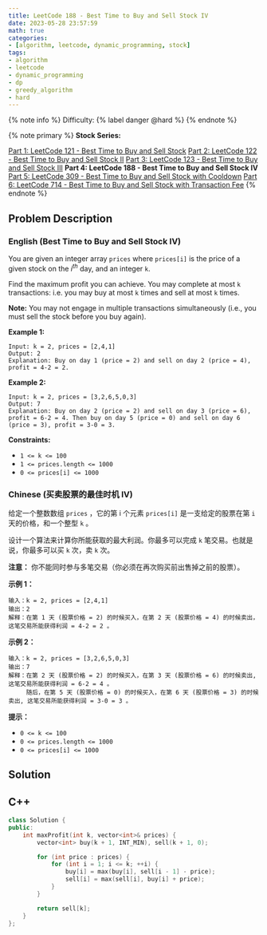 ```yaml
---
title: LeetCode 188 - Best Time to Buy and Sell Stock IV
date: 2023-05-28 23:57:59
math: true
categories:
- [algorithm, leetcode, dynamic_programming, stock]
tags:
- algorithm
- leetcode
- dynamic_programming
- dp
- greedy_algorithm
- hard
---
```


{% note info %}
Difficulty: {% label danger @hard %}
{% endnote %}

{% note primary %}
**Stock Series:**

[Part 1: LeetCode 121 - Best Time to Buy and Sell Stock](/Algorithm/LeetCode/Stock/LeetCode-121-Best-Time-to-Buy-and-Sell-Stock)
[Part 2: LeetCode 122 - Best Time to Buy and Sell Stock II](/Algorithm/LeetCode/Stock/LeetCode-122-Best-Time-to-Buy-and-Sell-Stock-II)
[Part 3: LeetCode 123 - Best Time to Buy and Sell Stock III](/Algorithm/LeetCode/Stock/LeetCode-123-Best-Time-to-Buy-and-Sell-Stock-III)
**Part 4: LeetCode 188 - Best Time to Buy and Sell Stock IV**
[Part 5: LeetCode 309 - Best Time to Buy and Sell Stock with Cooldown](/Algorithm/LeetCode/Stock/LeetCode-309-Best-Time-to-Buy-and-Sell-Stock-with-Cooldown)
[Part 6: LeetCode 714 - Best Time to Buy and Sell Stock with Transaction Fee](/Algorithm/LeetCode/Stock/LeetCode-714-Best-Time-to-Buy-and-Sell-Stock-with-Transaction-Fee)
{% endnote %}

## Problem Description

### English (Best Time to Buy and Sell Stock IV)

You are given an integer array `prices` where `prices[i]` is the price of a given stock on the $i^{th}$ day, and an integer `k`.

Find the maximum profit you can achieve. You may complete at most `k` transactions: i.e. you may buy at most `k` times and sell at most `k` times.

**Note:** You may not engage in multiple transactions simultaneously (i.e., you must sell the stock before you buy again).

**Example 1:**

```log
Input: k = 2, prices = [2,4,1]
Output: 2
Explanation: Buy on day 1 (price = 2) and sell on day 2 (price = 4), profit = 4-2 = 2.
```

**Example 2:**

```log
Input: k = 2, prices = [3,2,6,5,0,3]
Output: 7
Explanation: Buy on day 2 (price = 2) and sell on day 3 (price = 6), profit = 6-2 = 4. Then buy on day 5 (price = 0) and sell on day 6 (price = 3), profit = 3-0 = 3.
```

**Constraints:**

- `1 <= k <= 100`
- `1 <= prices.length <= 1000`
- `0 <= prices[i] <= 1000`

### Chinese (买卖股票的最佳时机 IV)

给定一个整数数组 `prices` ，它的第 i 个元素 `prices[i]` 是一支给定的股票在第 `i` 天的价格，和一个整型 `k` 。

设计一个算法来计算你所能获取的最大利润。你最多可以完成 `k` 笔交易。也就是说，你最多可以买 `k` 次，卖 `k` 次。

**注意：** 你不能同时参与多笔交易（你必须在再次购买前出售掉之前的股票）。

**示例 1：**

```log
输入：k = 2, prices = [2,4,1]
输出：2
解释：在第 1 天 (股票价格 = 2) 的时候买入，在第 2 天 (股票价格 = 4) 的时候卖出，这笔交易所能获得利润 = 4-2 = 2 。
```

**示例 2：**

```log
输入：k = 2, prices = [3,2,6,5,0,3]
输出：7
解释：在第 2 天 (股票价格 = 2) 的时候买入，在第 3 天 (股票价格 = 6) 的时候卖出, 这笔交易所能获得利润 = 6-2 = 4 。
     随后，在第 5 天 (股票价格 = 0) 的时候买入，在第 6 天 (股票价格 = 3) 的时候卖出, 这笔交易所能获得利润 = 3-0 = 3 。
```

**提示：**

- `0 <= k <= 100`
- `0 <= prices.length <= 1000`
- `0 <= prices[i] <= 1000`

## Solution

## C++

```C++
class Solution {
public:
    int maxProfit(int k, vector<int>& prices) {
        vector<int> buy(k + 1, INT_MIN), sell(k + 1, 0);

        for (int price : prices) {
            for (int i = 1; i <= k; ++i) {
                buy[i] = max(buy[i], sell[i - 1] - price);
                sell[i] = max(sell[i], buy[i] + price);
            }
        }

        return sell[k];
    }
};
```

